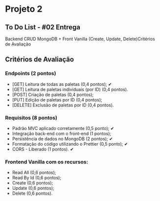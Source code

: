 # Projeto 2

## To Do List - #02 Entrega

Backend CRUD MongoDB + Front Vanilla (Create, Update, Delete)Critérios de Avaliação

## Critérios de Avaliação

### Endpoints (2 pontos)

- [GET] Leitura de todas as paletas (0,4 pontos); ✔
- [GET] Leitura de paletas individuais (por ID) (0,4 pontos).
- [POST] Criação de paletas (0,4 pontos);
- [PUT] Edição de paletas por ID (0,4 pontos);
- [DELETE] Exclusão de paletas por ID (0,4 pontos).

### Requisitos (8 pontos)

- Padrão MVC aplicado corretamente (0,5 ponto); ✔
- Integração back-end com o front-end (1 pontos);
- Persistência de dados no MongoDB (2 pontos); ✔
- Formatação do código utilizando o Prettier (0,5 ponto); ✔
- CORS - Liberado (1 pontos). ✔

### Frontend Vanilla com os recursos:

- Read All (0,6 pontos);
- Read By Id (0,6 pontos);
- Create (0,6 pontos);
- Update (0,6 pontos);
- Delete (0,6 pontos).

